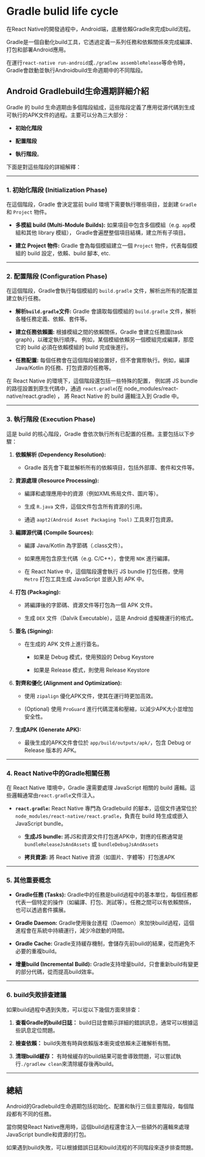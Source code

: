 # Gradle bulid life cycle

在React Native的開發過程中，Android端，底層依賴Gradle來完成build流程。

Gradle是一個自動化build工具，它透過定義一系列任務和依賴關係來完成編譯、打包和部署Android應用。

在運行`react-native run-android`或`./gradlew assembleRelease`等命令時，Gradle會啟動並執行Androidbuild生命週期中的不同階段。

## Android Gradlebuild生命週期詳細介紹

Gradle 的 build 生命週期由多個階段組成，這些階段定義了應用從源代碼到生成可執行的APK文件的過程。主要可以分為三大部分：

- **初始化階段**

- **配置階段**

- **執行階段**。

下面是對這些階段的詳細解釋：

---

### 1. **初始化階段 (Initialization Phase)**

在這個階段，Gradle 會決定當前 build 環境下需要執行哪些項目，並創建 `Gradle` 和 `Project` 物件。

- **多模組 build (Multi-Module Builds):** 如果項目中包含多個模組（e.g. `app`模組和其他 library 模組），
  Gradle會遍歷整個項目結構，建立所有子項目。

- **建立 Project 物件:** Gradle 會為每個模組建立一個 `Project` 物件，代表每個模組的 build 設定，依賴、build 腳本, etc.

---

### 2. **配置階段 (Configuration Phase)**

在這個階段，Gradle會執行每個模組的 `build.gradle` 文件，解析出所有的配置並建立執行任務。

- **解析`build.gradle`文件:** Gradle 會讀取每個模組的 `build.gradle` 文件，解析各種任務定義、依賴、套件等。

- **建立任務依賴圖:** 根據模組之間的依賴關係，Gradle 會建立任務圖(task graph)，以確定執行順序。
  例如，某個模組依賴另一個模組完成編譯，那麼它的 build 必須在依賴模組的 build 完成後進行。

- **任務配置:** 每個任務會在這個階段被設置好，但不會實際執行。例如，編譯 Java/Kotlin 的任務、打包資源的任務等。

在 React Native 的環境下，這個階段還包括一些特殊的配置，
例如將 JS bundle 的路徑設置到原生代碼中，通過 `react.gradle`(在 node_modules/react-native/react.gradle) ，
將 React Native 的 build 邏輯注入到 Gradle 中。

---

### 3. **執行階段 (Execution Phase)**

這是 build 的核心階段，Gradle 會依次執行所有已配置的任務。主要包括以下步驟：

1. **依賴解析 (Dependency Resolution):**

   - Gradle 首先會下載並解析所有的依賴項目，包括外部庫、套件和文件等。

2. **資源處理 (Resource Processing):**

   - 編譯和處理應用中的資源（例如XML佈局文件、圖片等）。

   - 生成 `R.java` 文件，這個文件包含所有資源的引用。

   - 通過 `aapt2(Android Asset Packaging Tool)` 工具來打包資源。

3. **編譯源代碼 (Compile Sources):**

   - 編譯 Java/Kotlin 為字節碼（.class文件）。

   - 如果應用包含原生代碼（e.g. C/C++），會使用 `NDK` 進行編譯。

   - 在 React Native 中，這個階段還會執行 JS bundle 打包任務，使用 `Metro` 打包工具生成 JavaScript 並嵌入到 APK 中。

4. **打包 (Packaging):**

   - 將編譯後的字節碼、資源文件等打包為一個 APK 文件。

   - 生成 `DEX` 文件（Dalvik Executable），這是 Android 虛擬機運行的格式。

5. **簽名 (Signing):**

   - 在生成的 APK 文件上進行簽名。

     - 如果是 Debug 模式，使用預設的 Debug Keystore

     - 如果是 Release 模式，則使用 Release Keystore

6. **對齊和優化 (Alignment and Optimization):**

   - 使用 `zipalign` 優化APK文件，使其在運行時更加高效。

   - (Optional) 使用 `ProGuard` 進行代碼混淆和壓縮，以減少APK大小並增加安全性。

7. **生成APK (Generate APK):**

   - 最後生成的APK文件會位於 `app/build/outputs/apk/`，包含 Debug or Release 版本的 APK。

---

### 4. **React Native中的Gradle相關任務**

在 React Native 環境中，Gradle 還需要處理 JavaScript 相關的 build 邏輯。這些邏輯通常由`react.gradle`文件注入。

- **`react.gradle`:** React Native 專門為 Gradlebuild 的腳本，這個文件通常位於`node_modules/react-native/react.gradle`，負責在 build 時生成或嵌入 JavaScript bundle。

  - **生成JS bundle:** 將JS和資源文件打包進APK中，對應的任務通常是 `bundleReleaseJsAndAssets` 或 `bundleDebugJsAndAssets`

  - **拷貝資源:** 將 React Native 資源（如圖片、字體等）打包進APK

---

### 5. **其他重要概念**

- **Gradle任務 (Tasks):** Gradle中的任務是build過程中的基本單位，每個任務都代表一個特定的操作（如編譯、打包、測試等）。任務之間可以有依賴關係，也可以透過套件擴展。

- **Gradle Daemon:** Gradle使用後台進程（Daemon）來加快build過程，這個進程會在系統中持續運行，減少冷啟動的時間。

- **Gradle Cache:** Gradle支持緩存機制，會儲存先前build的結果，從而避免不必要的重複build。

- **增量build (Incremental Build):** Gradle支持增量build，只會重新build有變更的部分代碼，從而提高build效率。

---

### 6. **build失敗排查建議**

如果build過程中遇到失敗，可以從以下幾個方面來排查：

1. **查看Gradle的build日誌：** build日誌會顯示詳細的錯誤訊息，通常可以根據這些訊息定位問題。

2. **檢查依賴：** build失敗有時與依賴版本衝突或依賴未正確解析有關。

3. **清理build緩存：** 有時候緩存的build結果可能會導致問題，可以嘗試執行`./gradlew clean`來清除緩存後再build。

---

## 總結

Android的Gradlebuild生命週期包括初始化、配置和執行三個主要階段，每個階段都有不同的任務。

當你開發React Native應用時，這個build過程還會注入一些額外的邏輯來處理JavaScript bundle和資源的打包。

如果遇到build失敗，可以根據錯誤日誌和build流程的不同階段來逐步排查問題。
